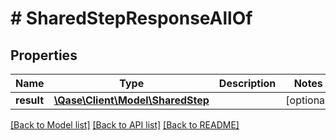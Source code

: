 # # SharedStepResponseAllOf

## Properties

Name | Type | Description | Notes
------------ | ------------- | ------------- | -------------
**result** | [**\Qase\Client\Model\SharedStep**](SharedStep.md) |  | [optional]

[[Back to Model list]](../../README.md#models) [[Back to API list]](../../README.md#endpoints) [[Back to README]](../../README.md)

